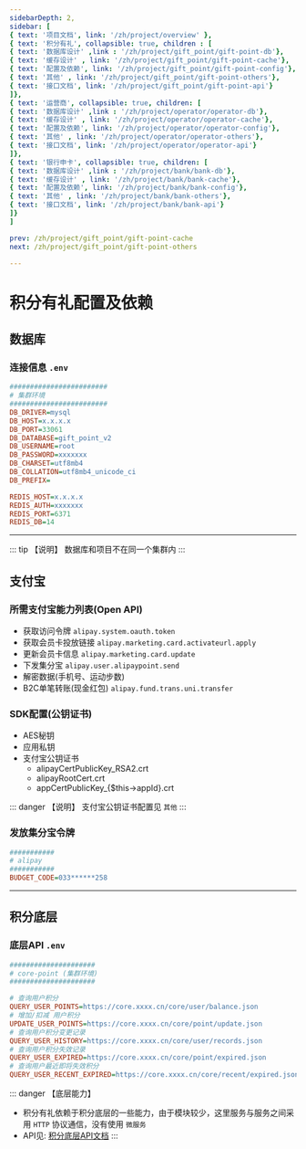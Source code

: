 ```yaml
---
sidebarDepth: 2,
sidebar: [
{ text: '项目文档', link: '/zh/project/overview' },
{ text: '积分有礼', collapsible: true, children : [
{ text: '数据库设计' ,link : '/zh/project/gift_point/gift-point-db'},
{ text: '缓存设计' , link: '/zh/project/gift_point/gift-point-cache'},
{ text: '配置及依赖', link: '/zh/project/gift_point/gift-point-config'},
{ text: '其他' , link: '/zh/project/gift_point/gift-point-others'},
{ text: '接口文档', link: '/zh/project/gift_point/gift-point-api'}
]},
{ text: '运营商', collapsible: true, children: [
{ text: '数据库设计' ,link : '/zh/project/operator/operator-db'},
{ text: '缓存设计' , link: '/zh/project/operator/operator-cache'},
{ text: '配置及依赖', link: '/zh/project/operator/operator-config'},
{ text: '其他' , link: '/zh/project/operator/operator-others'},
{ text: '接口文档', link: '/zh/project/operator/operator-api'}
]},
{ text: '银行申卡', collapsible: true, children: [
{ text: '数据库设计' ,link : '/zh/project/bank/bank-db'},
{ text: '缓存设计' , link: '/zh/project/bank/bank-cache'},
{ text: '配置及依赖', link: '/zh/project/bank/bank-config'},
{ text: '其他' , link: '/zh/project/bank/bank-others'},
{ text: '接口文档', link: '/zh/project/bank/bank-api'}
]}
]

prev: /zh/project/gift_point/gift-point-cache
next: /zh/project/gift_point/gift-point-others

---
```

# 积分有礼配置及依赖

## 数据库

### 连接信息 `.env`
```ini
########################
# 集群环境
########################
DB_DRIVER=mysql
DB_HOST=x.x.x.x
DB_PORT=33061
DB_DATABASE=gift_point_v2
DB_USERNAME=root
DB_PASSWORD=xxxxxxx
DB_CHARSET=utf8mb4
DB_COLLATION=utf8mb4_unicode_ci
DB_PREFIX=

REDIS_HOST=x.x.x.x
REDIS_AUTH=xxxxxxx
REDIS_PORT=6371
REDIS_DB=14

```

---

::: tip 【说明】
数据库和项目不在同一个集群内
:::


## 支付宝

### 所需支付宝能力列表(Open API)

- 获取访问令牌 `alipay.system.oauth.token`
- 获取会员卡投放链接 `alipay.marketing.card.activateurl.apply`
- 更新会员卡信息 `alipay.marketing.card.update`
- 下发集分宝 `alipay.user.alipaypoint.send`
- 解密数据(手机号、运动步数)
- B2C单笔转账(现金红包) `alipay.fund.trans.uni.transfer`

### SDK配置(公钥证书)

- AES秘钥
- 应用私钥
- 支付宝公钥证书
  - alipayCertPublicKey_RSA2.crt
  - alipayRootCert.crt
  - appCertPublicKey_{$this->appId}.crt

::: danger 【说明】
支付宝公钥证书配置见 `其他`
:::

### 发放集分宝令牌

```ini
###########
# alipay
###########
BUDGET_CODE=033******258

```

---

## 积分底层

### 底层API  `.env`

```ini
#####################
# core-point (集群环境)
#####################

# 查询用户积分
QUERY_USER_POINTS=https://core.xxxx.cn/core/user/balance.json
# 增加/扣减 用户积分
UPDATE_USER_POINTS=https://core.xxxx.cn/core/point/update.json
# 查询用户积分变更记录
QUERY_USER_HISTORY=https://core.xxxx.cn/core/user/records.json
# 查询用户积分失效记录
QUERY_USER_EXPIRED=https://core.xxxx.cn/core/point/expired.json
# 查询用户最近即将失效积分
QUERY_USER_RECENT_EXPIRED=https://core.xxxx.cn/core/recent/expired.json

```

::: danger 【底层能力】
- 积分有礼依赖于积分底层的一些能力，由于模块较少，这里服务与服务之间采用 `HTTP` 协议通信，没有使用 `微服务`
- API见: [积分底层API文档](/zh/project/gift_point/api/core-query-points.md)
:::
